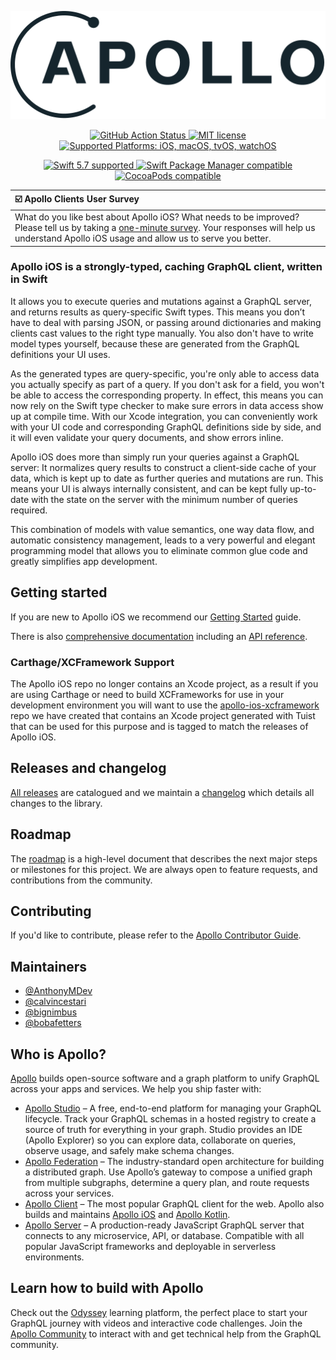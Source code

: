 <p align="center">
  <img src="https://raw.githubusercontent.com/apollographql/apollo-client-devtools/main/assets/apollo-wordmark.svg" alt="Apollo GraphQL"/>
</p>

<p align="center">
  <a href="https://github.com/apollographql/apollo-ios-dev/actions/workflows/ci-tests.yml">
    <img src="https://github.com/apollographql/apollo-ios-dev/actions/workflows/ci-tests.yml/badge.svg?branch=main" alt="GitHub Action Status">
  </a>
  <a href="https://raw.githubusercontent.com/apollographql/apollo-ios/main/LICENSE">
    <img src="https://img.shields.io/badge/license-MIT-lightgrey.svg?maxAge=2592000" alt="MIT license">
  </a>
  <a href="Platforms">
    <img src="https://img.shields.io/badge/platforms-iOS%20%7C%20macOS%20%7C%20tvOS%20%7C%20watchOS-333333.svg" alt="Supported Platforms: iOS, macOS, tvOS, watchOS" />
  </a>
</p>

<p align="center">
  <a href="https://github.com/apple/swift">
    <img src="https://img.shields.io/badge/Swift-5.7-orange.svg" alt="Swift 5.7 supported">
  </a>
  <a href="https://swift.org/package-manager/">
    <img src="https://img.shields.io/badge/Swift_Package_Manager-compatible-orange?style=flat-square" alt="Swift Package Manager compatible">
  </a>
  <a href="https://cocoapods.org/pods/Apollo">
    <img src="https://img.shields.io/cocoapods/v/Apollo.svg" alt="CocoaPods compatible">
  </a>
</p>

| ☑️  Apollo Clients User Survey |
| :----- |
| What do you like best about Apollo iOS? What needs to be improved? Please tell us by taking a [one-minute survey](https://docs.google.com/forms/d/e/1FAIpQLSczNDXfJne3ZUOXjk9Ursm9JYvhTh1_nFTDfdq3XBAFWCzplQ/viewform?usp=pp_url&entry.1170701325=Apollo+iOS&entry.204965213=Readme). Your responses will help us understand Apollo iOS usage and allow us to serve you better. |

### Apollo iOS is a strongly-typed, caching GraphQL client, written in Swift

It allows you to execute queries and mutations against a GraphQL server, and returns results as query-specific Swift types. This means you don’t have to deal with parsing JSON, or passing around dictionaries and making clients cast values to the right type manually. You also don't have to write model types yourself, because these are generated from the GraphQL definitions your UI uses.

As the generated types are query-specific, you're only able to access data you actually specify as part of a query. If you don't ask for a field, you won't be able to access the corresponding property. In effect, this means you can now rely on the Swift type checker to make sure errors in data access show up at compile time. With our Xcode integration, you can conveniently work with your UI code and corresponding GraphQL definitions side by side, and it will even validate your query documents, and show errors inline.

Apollo iOS does more than simply run your queries against a GraphQL server: It normalizes query results to construct a client-side cache of your data, which is kept up to date as further queries and mutations are run. This means your UI is always internally consistent, and can be kept fully up-to-date with the state on the server with the minimum number of queries required.

This combination of models with value semantics, one way data flow, and automatic consistency management, leads to a very powerful and elegant programming model that allows you to eliminate common glue code and greatly simplifies app development.

## Getting started

If you are new to Apollo iOS we recommend our [Getting Started](https://www.apollographql.com/docs/ios/get-started) guide.

There is also [comprehensive documentation](https://www.apollographql.com/docs/ios/) including an [API reference](https://www.apollographql.com/docs/ios/docc/documentation/index).

### Carthage/XCFramework Support

The Apollo iOS repo no longer contains an Xcode project, as a result if you are using Carthage or need to build XCFrameworks for use in your development environment you will want to use the [apollo-ios-xcframework](https://github.com/apollographql/apollo-ios-xcframework) repo we have created that contains an Xcode project generated with Tuist that can be used for this purpose and is tagged to match the releases of Apollo iOS.

## Releases and changelog

[All releases](https://github.com/apollographql/apollo-ios/releases) are catalogued and we maintain a [changelog](https://github.com/apollographql/apollo-ios/blob/main/CHANGELOG.md) which details all changes to the library.

## Roadmap

The [roadmap](https://github.com/apollographql/apollo-ios/blob/main/ROADMAP.md) is a high-level document that describes the next major steps or milestones for this project. We are always open to feature requests, and contributions from the community.

## Contributing

If you'd like to contribute, please refer to the [Apollo Contributor Guide](https://github.com/apollographql/apollo-ios-dev/blob/main/CONTRIBUTING.md).

## Maintainers

- [@AnthonyMDev](https://github.com/AnthonyMDev)
- [@calvincestari](https://github.com/calvincestari)
- [@bignimbus](https://github.com/bignimbus)
- [@bobafetters](https://github.com/bobafetters)

## Who is Apollo?

[Apollo](https://apollographql.com/) builds open-source software and a graph platform to unify GraphQL across your apps and services. We help you ship faster with:

- [Apollo Studio](https://www.apollographql.com/studio/develop/) – A free, end-to-end platform for managing your GraphQL lifecycle. Track your GraphQL schemas in a hosted registry to create a source of truth for everything in your graph. Studio provides an IDE (Apollo Explorer) so you can explore data, collaborate on queries, observe usage, and safely make schema changes.
- [Apollo Federation](https://www.apollographql.com/apollo-federation) – The industry-standard open architecture for building a distributed graph. Use Apollo’s gateway to compose a unified graph from multiple subgraphs, determine a query plan, and route requests across your services.
- [Apollo Client](https://www.apollographql.com/apollo-client/) – The most popular GraphQL client for the web. Apollo also builds and maintains [Apollo iOS](https://github.com/apollographql/apollo-ios) and [Apollo Kotlin](https://github.com/apollographql/apollo-kotlin).
- [Apollo Server](https://www.apollographql.com/docs/apollo-server/) – A production-ready JavaScript GraphQL server that connects to any microservice, API, or database. Compatible with all popular JavaScript frameworks and deployable in serverless environments.

## Learn how to build with Apollo

Check out the [Odyssey](https://odyssey.apollographql.com/) learning platform, the perfect place to start your GraphQL journey with videos and interactive code challenges. Join the [Apollo Community](https://community.apollographql.com/) to interact with and get technical help from the GraphQL community.
